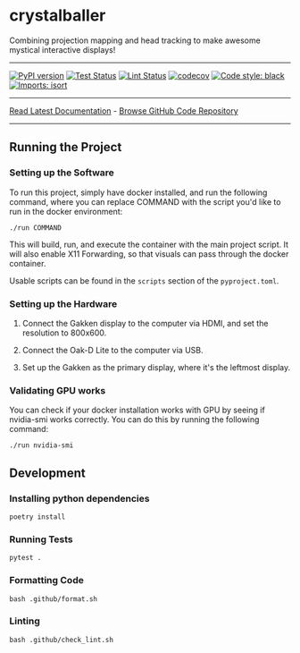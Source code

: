 # crystalballer
Combining projection mapping and head tracking to make awesome mystical interactive displays!
_________________

[![PyPI version](https://badge.fury.io/py/crystalballer.svg)](http://badge.fury.io/py/crystalballer)
[![Test Status](https://github.com/apockill/crystalballer/workflows/Test/badge.svg?branch=main)](https://github.com/apockill/crystalballer/actions?query=workflow%3ATest)
[![Lint Status](https://github.com/apockill/crystalballer/workflows/Lint/badge.svg?branch=main)](https://github.com/apockill/crystalballer/actions?query=workflow%3ALint)
[![codecov](https://codecov.io/gh/apockill/crystalballer/branch/main/graph/badge.svg)](https://codecov.io/gh/apockill/crystalballer)
[![Code style: black](https://img.shields.io/badge/code%20style-black-000000.svg)](https://github.com/psf/black)
[![Imports: isort](https://img.shields.io/badge/%20imports-isort-%231674b1?style=flat&labelColor=ef8336)](https://timothycrosley.github.io/isort/)
_________________

[Read Latest Documentation](https://apockill.github.io/crystalballer/) - [Browse GitHub Code Repository](https://github.com/apockill/crystalballer/)
_________________

## Running the Project

### Setting up the Software
To run this project, simply have docker installed, and run the following command, where 
you can replace COMMAND with the script you'd like to run in the docker environment:

```shell
./run COMMAND
```

This will build, run, and execute the container with the main project script. It will 
also enable X11 Forwarding, so that visuals can pass through the docker container.

Usable scripts can be found in the `scripts` section of the `pyproject.toml`.

### Setting up the Hardware

1. Connect the Gakken display to the computer via HDMI, and set the resolution to 800x600.

2. Connect the Oak-D Lite to the computer via USB.

3. Set up the Gakken as the primary display, where it's the leftmost display.

### Validating GPU works
You can check if your docker installation works with GPU by seeing if nvidia-smi works
correctly. You can do this by running the following command:
```shell
./run nvidia-smi
```

## Development

### Installing python dependencies
```shell
poetry install
```

### Running Tests
```shell
pytest .
```

### Formatting Code
```shell
bash .github/format.sh
```

### Linting
```shell
bash .github/check_lint.sh
```